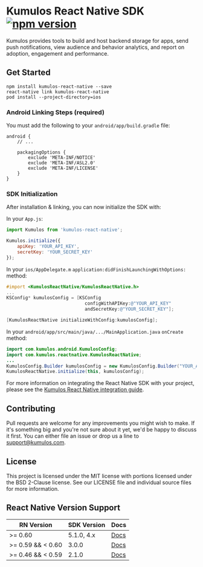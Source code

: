 # Kumulos React Native SDK [![npm version](https://badge.fury.io/js/kumulos-react-native.svg)](https://www.npmjs.com/package/kumulos-react-native)

Kumulos provides tools to build and host backend storage for apps, send push notifications, view audience and behavior analytics, and report on adoption, engagement and performance.

## Get Started

```
npm install kumulos-react-native --save
react-native link kumulos-react-native
pod install --project-directory=ios
```

### Android Linking Steps (required)

You must add the following to your `android/app/build.gradle` file:

```
android {
    // ...

    packagingOptions {
        exclude 'META-INF/NOTICE'
        exclude 'META-INF/ASL2.0'
        exclude 'META-INF/LICENSE'
    }
}
```

### SDK Initialization

After installation & linking, you can now initialize the SDK with:

In your `App.js`:

```javascript
import Kumulos from 'kumulos-react-native';

Kumulos.initialize({
    apiKey: 'YOUR_API_KEY',
    secretKey: 'YOUR_SECRET_KEY'
});
```

In your `ios/AppDelegate.m` `application:didFinishLaunchingWithOptions:` method:

```objective-c
#import <KumulosReactNative/KumulosReactNative.h>
...
KSConfig* kumulosConfig = [KSConfig
                             configWithAPIKey:@"YOUR_API_KEY"
                             andSecretKey:@"YOUR_SECRET_KEY"];

[KumulosReactNative initializeWithConfig:kumulosConfig];
```

In your `android/app/src/main/java/.../MainApplication.java` `onCreate` method:

```java
import com.kumulos.android.KumulosConfig;
import com.kumulos.reactnative.KumulosReactNative;
...
KumulosConfig.Builder kumulosConfig = new KumulosConfig.Builder("YOUR_API_KEY", "YOUR_SECRET_KEY");
KumulosReactNative.initialize(this, kumulosConfig);
```

For more information on integrating the React Native SDK with your project, please see the [Kumulos React Native integration guide](https://docs.kumulos.com/integration/react-native).

## Contributing

Pull requests are welcome for any improvements you might wish to make. If it's something big and you're not sure about it yet, we'd be happy to discuss it first. You can either file an issue or drop us a line to [support@kumulos.com](mailto:support@kumulos.com).

## License

This project is licensed under the MIT license with portions licensed under the BSD 2-Clause license. See our LICENSE file and individual source files for more information.

## React Native Version Support

| RN Version        | SDK Version | Docs                                                                           |
| ----------------- | ----------- | ------------------------------------------------------------------------------ |
| >= 0.60           | 5.1.0, 4.x  | [Docs](https://github.com/Kumulos/KumulosSdkReactNative/blob/master/README.md) |
| >= 0.59 && < 0.60 | 3.0.0       | [Docs](https://github.com/Kumulos/KumulosSdkReactNative/blob/3.0.0/README.md)  |
| >= 0.46 && < 0.59 | 2.1.0       | [Docs](https://github.com/Kumulos/KumulosSdkReactNative/blob/2.1.0/README.md)  |
